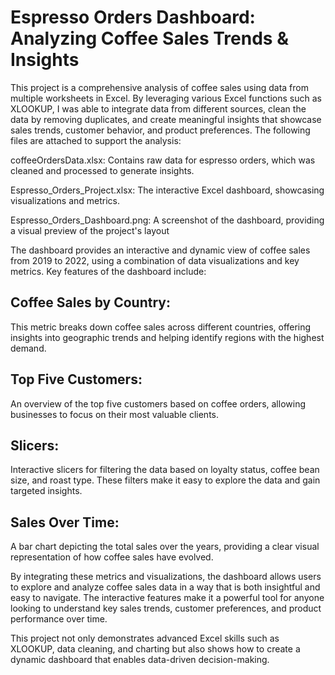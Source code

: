 # Espresso Orders Dashboard: Analyzing Coffee Sales Trends & Insights

This project is a comprehensive analysis of coffee sales using data from multiple worksheets in Excel. By leveraging various Excel functions such as XLOOKUP, I was able to integrate data from different sources, clean the data by removing duplicates, and create meaningful insights that showcase sales trends, customer behavior, and product preferences.
The following files are attached to support the analysis:

coffeeOrdersData.xlsx: Contains raw data for espresso orders, which was cleaned and processed to generate insights.

Espresso_Orders_Project.xlsx: The interactive Excel dashboard, showcasing visualizations and metrics.

Espresso_Orders_Dashboard.png: A screenshot of the  dashboard, providing   a visual preview of the project's layout



The dashboard provides an interactive and dynamic view of coffee sales from 2019 to 2022, using a combination of data visualizations and key metrics. Key features of the dashboard include:

## Coffee Sales by Country:
This metric breaks down coffee sales across different countries, offering insights into geographic trends and helping identify regions with the highest demand.

## Top Five Customers: 
An overview of the top five customers based on coffee orders, allowing businesses to focus on their most valuable clients.

## Slicers: 
Interactive slicers for filtering the data based on loyalty status, coffee bean size, and roast type. These filters make it easy to explore the data and gain targeted insights.

## Sales Over Time:
A bar chart depicting the total sales over the years, providing a clear visual representation of how coffee sales have evolved.

By integrating these metrics and visualizations, the dashboard allows users to explore and analyze coffee sales data in a way that is both insightful and easy to navigate. The interactive features make it a powerful tool for anyone looking to understand key sales trends, customer preferences, and product performance over time.

This project not only demonstrates advanced Excel skills such as XLOOKUP, data cleaning, and charting but also shows how to create a dynamic dashboard that enables data-driven decision-making.



